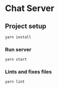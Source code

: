 # Chat Server

## Project setup
```bash
yarn install
```

### Run server
```bash
yarn start
```

### Lints and fixes files
```bash
yarn lint
```
